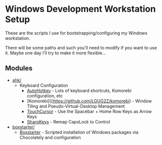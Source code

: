 # Windows Development Workstation Setup

These are the scripts I use for bootstrapping/configuring my Windows workstation.

There will be some paths and such you'll need to modify if you want to use it.  Maybe one day I'll try to make it more flexible...

## Modules

- [ahk/](https://github.com/ericreeves/WindowsBox/tree/master/ahk)
  - Keyboard Configuration
    - [AutoHotkey](https://www.autohotkey.com/) - Lots of keyboard shortcuts, Komorebi configuration, etc
    - [Komorebi]((https://github.com/LGUG2Z/komorebi) - Window Tiling and Pseudo-Virtual-Desktop Management
    - [TouchCursor](http://martin-stone.github.io/touchcursor/overview.html) - Use the Spacebar + Home Row Keys as Arrow Keys
    - [SharpKeys](https://chocolatey.org/packages/sharpkeys/) - Remap CapsLock to Control
- [boxstarter/](https://github.com/ericreeves/WindowsBox/tree/master/boxstarter)
  - [Boxstarter](https://boxstarter.org/WhyBoxstarter) - Scripted installation of Windows packages via Chocolately and configuration
